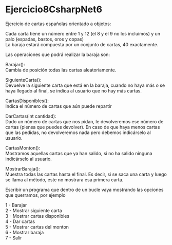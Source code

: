 # Ejercicio8CsharpNet6

Ejercicio de cartas españolas orientado a objetos:   

Cada carta tiene un número entre 1 y 12 (el 8 y el 9 no los incluimos) y un palo (espadas, bastos, oros y copas)   
La baraja estará compuesta por un conjunto de cartas, 40 exactamente.   

Las operaciones que podrá realizar la baraja son:   

Barajar():   
  Cambia de posición todas las cartas aleatoriamente.   

SiguienteCarta():   
  Devuelve la siguiente carta que está en la baraja, cuando no haya más o se haya llegado al final, se indica al usuario que no hay más cartas.   

CartasDisponibles():   
  Indica el número de cartas que aún puede repartir   

DarCartas(int cantidad):   
  Dado un número de cartas que nos pidan, le devolveremos ese número de cartas (piensa que puedes devolver). En caso de que haya menos cartas que las pedidas, no devolveremos nada pero debemos indicárselo al usuario.   

CartasMonton():   
  Mostramos aquellas cartas que ya han salido, si no ha salido ninguna indicárselo al usuario.   

MostrarBaraja():   
  Muestra todas las cartas hasta el final. Es decir, si se saca una carta y luego se llama al método, este no mostrara esa primera carta.   


Escribir un programa que dentro de un bucle vaya mostrando las opciones que querramos, por ejemplo   

1 - Barajar   
2 - Mostrar siguiente carta   
3 - Mostrar cartas disponibles   
4 - Dar cartas   
5 - Mostrar cartas del monton   
6 - Mostrar baraja   
7 - Salir   
